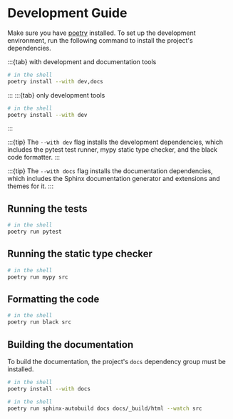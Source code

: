 # Development Guide

Make sure you have [poetry](https://python-poetry.org/) installed.
To set up the development environment, run the following command to install
the project's dependencies.

:::{tab} with development and documentation tools
```bash
# in the shell
poetry install --with dev,docs
```
:::
:::{tab} only development tools
```bash
# in the shell
poetry install --with dev
```
:::

:::{tip}
The `--with dev` flag installs the development dependencies,
which includes
the pytest test runner,
mypy static type checker,
and the black code formatter.
:::

:::{tip}
The `--with docs` flag installs the documentation dependencies,
which includes
the Sphinx documentation generator
and extensions and themes for it.
:::

## Running the tests

```bash
# in the shell
poetry run pytest
```

## Running the static type checker

```bash
# in the shell
poetry run mypy src
```

## Formatting the code

```bash
# in the shell
poetry run black src
```

## Building the documentation

To build the documentation, the project's `docs` dependency group must be
installed.

```bash
# in the shell
poetry install --with docs
```

```bash
# in the shell
poetry run sphinx-autobuild docs docs/_build/html --watch src
```
